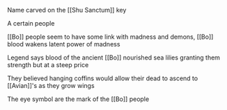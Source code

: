 Name carved on the [[Shu Sanctum]] key

A certain people

[[Bo]] people seem to have some link with madness and demons, [[Bo]] blood wakens latent power of madness

Legend says blood of the ancient [[Bo]] nourished sea lilies granting them strength but at a steep price

They believed hanging coffins would allow their dead to ascend to [[Avian]]'s as they grow wings

The eye symbol are the mark of the [[Bo]] people
